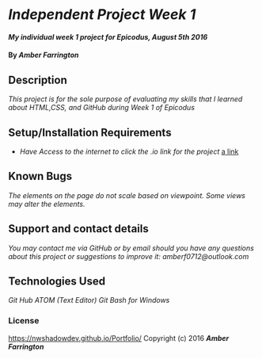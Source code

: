 # _Independent Project Week 1_

#### _My individual week 1 project for Epicodus, August 5th 2016_

#### By _**Amber Farrington**_

## Description

_This project is for the sole purpose of evaluating my skills that I learned about HTML,CSS, and GitHub during Week 1 of Epicodus_

## Setup/Installation Requirements

* _Have Access to the internet to click the .io link for the project_
[a link](https://NWShadowDev.github.io/Portolio)


## Known Bugs

_The elements on the page do not scale based on viewpoint. Some views may alter the elements._

## Support and contact details

_You may contact me via GitHub or by email should you have any questions about this project or suggestions to improve it:
amberf0712@outlook.com_

## Technologies Used

_Git Hub_
_ATOM (Text Editor)_
_Git Bash for Windows_

### License
https://nwshadowdev.github.io/Portfolio/
Copyright (c) 2016 **_Amber Farrington_**
